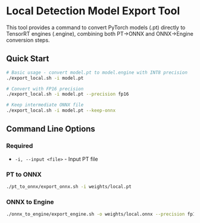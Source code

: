 # Local Detection Model Export Tool

This tool provides a command to convert PyTorch models (.pt) directly to TensorRT engines (.engine), combining both PT→ONNX and ONNX→Engine conversion steps.

## Quick Start

```bash
# Basic usage - convert model.pt to model.engine with INT8 precision
./export_local.sh -i model.pt

# Convert with FP16 precision
./export_local.sh -i model.pt --precision fp16

# Keep intermediate ONNX file
./export_local.sh -i model.pt --keep-onnx

```

## Command Line Options

### Required
- `-i, --input <file>` - Input PT file


### PT to ONNX
```bash
./pt_to_onnx/export_onnx.sh -i weights/local.pt 

```

### ONNX to Engine
```bash
./onnx_to_engine/export_engine.sh -o weights/local.onnx --precision fp16
```


